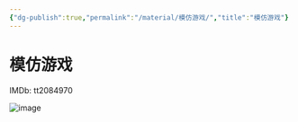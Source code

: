 ```yaml
---
{"dg-publish":true,"permalink":"/material/模仿游戏/","title":"模仿游戏"}
---
```



# 模仿游戏

IMDb: tt2084970

![image](https://img3.doubanio.com/view/photo/s_ratio_poster/public/p2255040492.webp)
